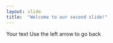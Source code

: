 ```yaml
---
layout: slide
title:  "Welcome to our second slide!"
---
```

Your text
Use the left arrow to go back
